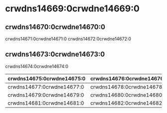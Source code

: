 # crwdns14669:0crwdne14669:0

## crwdns14670:0crwdne14670:0

crwdns14671:0crwdne14671:0 crwdns14672:0crwdne14672:0

## crwdns14673:0crwdne14673:0

crwdns14674:0crwdne14674:0

| crwdns14675:0crwdne14675:0 | crwdns14676:0crwdne14676:0 |
| -------------------------- | -------------------------- |
| crwdns14677:0crwdne14677:0 | crwdns14678:0crwdne14678:0 |
| crwdns14679:0crwdne14679:0 | crwdns14680:0crwdne14680:0 |
| crwdns14681:0crwdne14681:0 | crwdns14682:0crwdne14682:0 |
